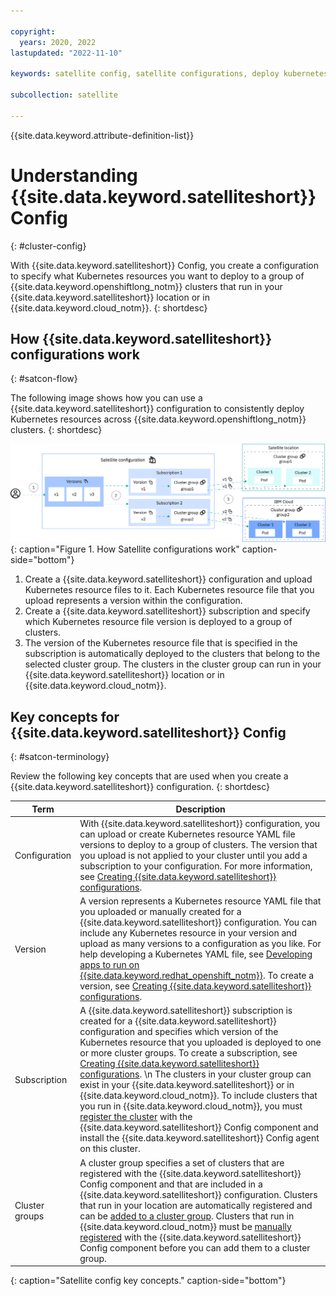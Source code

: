 ```yaml
---

copyright:
  years: 2020, 2022
lastupdated: "2022-11-10"

keywords: satellite config, satellite configurations, deploy kubernetes resources with satellite, satellite deploy apps, satellite subscription, satellite version

subcollection: satellite

---
```


{{site.data.keyword.attribute-definition-list}}

# Understanding {{site.data.keyword.satelliteshort}} Config
{: #cluster-config}

With {{site.data.keyword.satelliteshort}} Config, you create a configuration to specify what Kubernetes resources you want to deploy to a group of {{site.data.keyword.openshiftlong_notm}} clusters that run in your {{site.data.keyword.satelliteshort}} location or in {{site.data.keyword.cloud_notm}}.
{: shortdesc}

## How {{site.data.keyword.satelliteshort}} configurations work
{: #satcon-flow}

The following image shows how you can use a {{site.data.keyword.satelliteshort}} configuration to consistently deploy Kubernetes resources across {{site.data.keyword.openshiftlong_notm}} clusters.
{: shortdesc}

![How {{site.data.keyword.satelliteshort}} configurations work](/images/satcon.png){: caption="Figure 1. How Satellite configurations work" caption-side="bottom"}

1. Create a {{site.data.keyword.satelliteshort}} configuration and upload Kubernetes resource files to it. Each Kubernetes resource file that you upload represents a version within the configuration.
2. Create a {{site.data.keyword.satelliteshort}} subscription and specify which Kubernetes resource file version is deployed to a group of clusters.
3. The version of the Kubernetes resource file that is specified in the subscription is automatically deployed to the clusters that belong to the selected cluster group. The clusters in the cluster group can run in your {{site.data.keyword.satelliteshort}} location or in {{site.data.keyword.cloud_notm}}.

## Key concepts for {{site.data.keyword.satelliteshort}} Config
{: #satcon-terminology}

Review the following key concepts that are used when you create a {{site.data.keyword.satelliteshort}} configuration.
{: shortdesc}

|Term|Description|
|---------|-------------------|
|Configuration|With {{site.data.keyword.satelliteshort}} configuration, you can upload or create Kubernetes resource YAML file versions to deploy to a group of clusters. The version that you upload is not applied to your cluster until you add a subscription to your configuration. For more information, see [Creating {{site.data.keyword.satelliteshort}} configurations](/docs/satellite?topic=satellite-satcon-create).|
|Version|A version represents a Kubernetes resource YAML file that you uploaded or manually created for a {{site.data.keyword.satelliteshort}} configuration. You can include any Kubernetes resource in your version and upload as many versions to a configuration as you like. For help developing a Kubernetes YAML file, see [Developing apps to run on {{site.data.keyword.redhat_openshift_notm}}](/docs/openshift?topic=openshift-openshift_apps). To create a version, see [Creating {{site.data.keyword.satelliteshort}} configurations](/docs/satellite?topic=satellite-satcon-create). |
|Subscription|A {{site.data.keyword.satelliteshort}} subscription is created for a {{site.data.keyword.satelliteshort}} configuration and specifies which version of the Kubernetes resource that you uploaded is deployed to one or more cluster groups. To create a subscription, see [Creating {{site.data.keyword.satelliteshort}} configurations](/docs/satellite?topic=satellite-satcon-create).  \n The clusters in your cluster group can exist in your {{site.data.keyword.satelliteshort}} or in {{site.data.keyword.cloud_notm}}. To include clusters that you run in {{site.data.keyword.cloud_notm}}, you must [register the cluster](/docs/satellite?topic=satellite-setup-clusters-satconfig#register-openshift-clusters) with the {{site.data.keyword.satelliteshort}} Config component and install the {{site.data.keyword.satelliteshort}} Config agent on this cluster.|
|Cluster groups|A cluster group specifies a set of clusters that are registered with the {{site.data.keyword.satelliteshort}} Config component and that are included in a {{site.data.keyword.satelliteshort}} configuration. Clusters that run in your location are automatically registered and can be [added to a cluster group](/docs/satellite?topic=satellite-setup-clusters-satconfig#setup-clusters-satconfig-groups). Clusters that run in {{site.data.keyword.cloud_notm}} must be [manually registered](/docs/satellite?topic=satellite-setup-clusters-satconfig#register-openshift-clusters) with the {{site.data.keyword.satelliteshort}} Config component before you can add them to a cluster group. |
{: caption="Satellite config key concepts." caption-side="bottom"}



